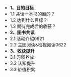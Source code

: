 * **1、目的目标**
* 1.1 共读一本书的目的？
*  1.2 达到什么目标？
* 1.3 期待完成后的收获？
* **2、图书共读**
* 2.1 活动介绍0621
* 2.2 主图阅读&检视阅读0622
* **3、收获提升** 
* 3.1 习惯养成
* 3.2 认知提升
* 3.3 价值积累